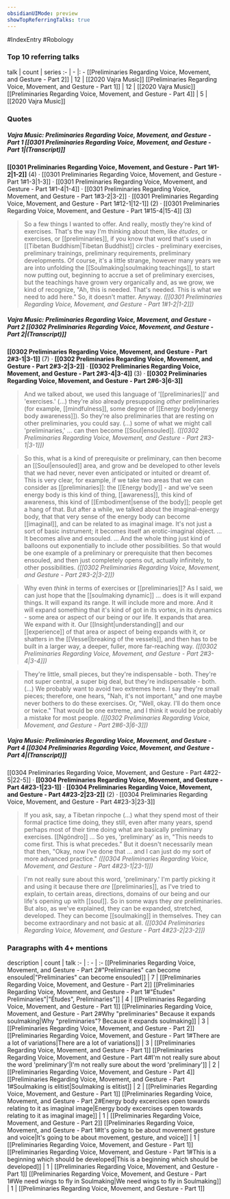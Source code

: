 ```yaml
---
obsidianUIMode: preview
showTopReferringTalks: true
---
```

#IndexEntry #Robology

### Top 10 referring talks
talk | count | series
:- | - |: -
[[Preliminaries Regarding Voice, Movement, and Gesture - Part 2]] | 12 | [[2020 Vajra Music]]
[[Preliminaries Regarding Voice, Movement, and Gesture - Part 1]] | 12 | [[2020 Vajra Music]]
[[Preliminaries Regarding Voice, Movement, and Gesture - Part 4]] | 5 | [[2020 Vajra Music]]

### Quotes
##### Vajra Music: Preliminaries Regarding Voice, Movement, and Gesture - Part 1 [[0301 Preliminaries Regarding Voice, Movement, and Gesture - Part 1|(Transcript)]]
<span class="counts">**[[0301 Preliminaries Regarding Voice, Movement, and Gesture - Part 1#1-2|1-2]]** (4) · [[0301 Preliminaries Regarding Voice, Movement, and Gesture - Part 1#1-3|1-3]] · [[0301 Preliminaries Regarding Voice, Movement, and Gesture - Part 1#1-4|1-4]] · [[0301 Preliminaries Regarding Voice, Movement, and Gesture - Part 1#3-2|3-2]] · [[0301 Preliminaries Regarding Voice, Movement, and Gesture - Part 1#12-1|12-1]] (2) · [[0301 Preliminaries Regarding Voice, Movement, and Gesture - Part 1#15-4|15-4]] (3)</span>

> So a few things I wanted to offer. And really, mostly they're kind of exercises. That's the way I'm thinking about them, like _études_, or exercises, or [[preliminaries]], if you know that word that's used in [[Tibetan Buddhism|Tibetan Buddhist]] circles - preliminary exercises, preliminary trainings, preliminary requirements, preliminary developments. Of course, it's a little strange, however many years we are into unfolding the [[Soulmaking|soulmaking teachings]], to start now putting out, beginning to accrue a set of preliminary exercises, but the teachings have grown very organically and, as we grow, we kind of recognize, "Ah, this is needed. That's needed. This is what we need to add here." So, it doesn't matter. Anyway. _([[0301 Preliminaries Regarding Voice, Movement, and Gesture - Part 1#1-2|1-2]])_

##### Vajra Music: Preliminaries Regarding Voice, Movement, and Gesture - Part 2 [[0302 Preliminaries Regarding Voice, Movement, and Gesture - Part 2|(Transcript)]]
<span class="counts">**[[0302 Preliminaries Regarding Voice, Movement, and Gesture - Part 2#3-1|3-1]]** (7) · **[[0302 Preliminaries Regarding Voice, Movement, and Gesture - Part 2#3-2|3-2]]** · **[[0302 Preliminaries Regarding Voice, Movement, and Gesture - Part 2#3-4|3-4]]** (3) · **[[0302 Preliminaries Regarding Voice, Movement, and Gesture - Part 2#6-3|6-3]]**</span>

> And we talked about, we used this language of '[[preliminaries]]' and 'exercises.' (...) they're also already presupposing _other_ preliminaries (for example, [[mindfulness]], some degree of [[Energy body|energy body awareness]]). So they're also preliminaries that are resting on other preliminaries, you could say. (...) some of what we might call 'preliminaries,' ... can then become [[Soul|ensouled]].  _([[0302 Preliminaries Regarding Voice, Movement, and Gesture - Part 2#3-1|3-1]])_

> So this, what is a kind of prerequisite or preliminary, can then become an [[Soul|ensouled]] area, and grow and be developed to other levels that we had never, never even anticipated or intuited or dreamt of. This is very clear, for example, if we take two areas that we can consider as [[preliminaries]]: the [[Energy body]] - and we've seen energy body is this kind of thing, [[awareness]], this kind of awareness, this kind of [[Embodiment|sense of the body]]; people get a hang of that. But after a while, we talked about the imaginal-energy body, that that very sense of the energy body can become [[imaginal]], and can be related to as imaginal image. It's not just a sort of basic instrument; it becomes itself an erotic-imaginal object. ... It becomes alive and ensouled. ...  And the whole thing just kind of balloons out exponentially to include other possibilities. So that would be one example of a preliminary or prerequisite that then becomes ensouled, and then just completely opens out, actually infinitely, to other possibilities. _([[0302 Preliminaries Regarding Voice, Movement, and Gesture - Part 2#3-2|3-2]])_

> Why even _think_ in terms of exercises or [[preliminaries]]? As I said, we can just hope that the [[soulmaking dynamic]] ... does is it will expand things. It will expand its range. It will include more and more. And it will expand something that it's kind of got in its vortex, in its dynamics - some area or aspect of our being or our life. It expands that area. We expand with it. Our [[Insight|understanding]] and our [[experience]] of that area or aspect of being expands with it, or shatters in the [[Vessel|breaking of the vessels]], and then has to be built in a larger way, a deeper, fuller, more far-reaching way. _([[0302 Preliminaries Regarding Voice, Movement, and Gesture - Part 2#3-4|3-4]])_

> They're little, small pieces, but they're indispensable - both. They're not super central, a super big deal, but they're indispensable - both.(...) We probably want to avoid two extremes here. I say they're small pieces; therefore, one hears, "Nah, it's not important," and one maybe never bothers to do these exercises. Or, "Well, okay. I'll do them once or twice." That would be one extreme, and I think it would be probably a mistake for most people. _([[0302 Preliminaries Regarding Voice, Movement, and Gesture - Part 2#6-3|6-3]])_

##### Vajra Music: Preliminaries Regarding Voice, Movement, and Gesture - Part 4 [[0304 Preliminaries Regarding Voice, Movement, and Gesture - Part 4|(Transcript)]]
<span class="counts">[[0304 Preliminaries Regarding Voice, Movement, and Gesture - Part 4#22-5|22-5]] · **[[0304 Preliminaries Regarding Voice, Movement, and Gesture - Part 4#23-1|23-1]]** · **[[0304 Preliminaries Regarding Voice, Movement, and Gesture - Part 4#23-2|23-2]]** (2) · [[0304 Preliminaries Regarding Voice, Movement, and Gesture - Part 4#23-3|23-3]]</span>

> If you ask, say, a Tibetan rinpoche (...) what they spend most of their formal practice time doing, they still, even after many years, spend perhaps most of their time doing what are basically preliminary exercises. [[Ngöndro]] ... So yes, 'preliminary' as in, "This needs to come first. This is what precedes." But it doesn't necessarily mean that then, "Okay, now I've done that ... and I can just do my sort of more advanced practice." _([[0304 Preliminaries Regarding Voice, Movement, and Gesture - Part 4#23-1|23-1]])_

> I'm not really sure about this word, 'preliminary.' I'm partly picking it and using it because there _are_ [[preliminaries]], as I've tried to explain, to certain areas, directions, domains of our being and our life's opening up with [[soul]]. So in some ways they _are_ preliminaries. But also, as we've explained, they can be expanded, stretched, developed. They can become [[soulmaking]] in themselves. They can become extraordinary and not basic at all. _([[0304 Preliminaries Regarding Voice, Movement, and Gesture - Part 4#23-2|23-2]])_

### Paragraphs with 4+ mentions
description | count | talk
:- | : - | :-
[[Preliminaries Regarding Voice, Movement, and Gesture - Part 2#"Preliminaries" can become ensouled\|"Preliminaries" can become ensouled]] | 7 | [[Preliminaries Regarding Voice, Movement, and Gesture - Part 2]]
[[Preliminaries Regarding Voice, Movement, and Gesture - Part 1#"Études" Preliminaries"\|"Études", Preliminaries"]] | 4 | [[Preliminaries Regarding Voice, Movement, and Gesture - Part 1]]
[[Preliminaries Regarding Voice, Movement, and Gesture - Part 2#Why "preliminaries" Because it expands soulmaking\|Why "preliminaries"? Because it expands soulmaking]] | 3 | [[Preliminaries Regarding Voice, Movement, and Gesture - Part 2]]
[[Preliminaries Regarding Voice, Movement, and Gesture - Part 1#There are a lot of variations\|There are a lot of variations]] | 3 | [[Preliminaries Regarding Voice, Movement, and Gesture - Part 1]]
[[Preliminaries Regarding Voice, Movement, and Gesture - Part 4#I'm not really sure about the word 'preliminary'\|I'm not really sure about the word 'preliminary']] | 2 | [[Preliminaries Regarding Voice, Movement, and Gesture - Part 4]]
[[Preliminaries Regarding Voice, Movement, and Gesture - Part 1#Soulmaking is elitist\|Soulmaking is elitist]] | 2 | [[Preliminaries Regarding Voice, Movement, and Gesture - Part 1]]
[[Preliminaries Regarding Voice, Movement, and Gesture - Part 2#Energy body excercises open towards relating to it as imaginal image\|Energy body excercises open towards relating to it as imaginal image]] | 1 | [[Preliminaries Regarding Voice, Movement, and Gesture - Part 2]]
[[Preliminaries Regarding Voice, Movement, and Gesture - Part 1#It's going to be about movement gesture and voice\|It's going to be about movement, gesture, and voice]] | 1 | [[Preliminaries Regarding Voice, Movement, and Gesture - Part 1]]
[[Preliminaries Regarding Voice, Movement, and Gesture - Part 1#This is a beginning which should be developed\|This is a beginning which should be developed]] | 1 | [[Preliminaries Regarding Voice, Movement, and Gesture - Part 1]]
[[Preliminaries Regarding Voice, Movement, and Gesture - Part 1#We need wings to fly in Soulmaking\|We need wings to fly in Soulmaking]] | 1 | [[Preliminaries Regarding Voice, Movement, and Gesture - Part 1]]

